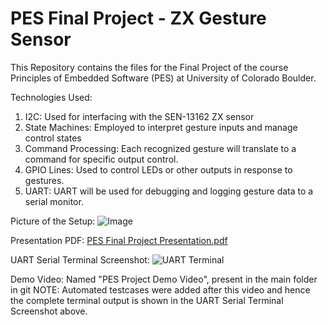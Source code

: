 # PES Final Project - ZX Gesture Sensor
This Repository contains the files for the Final Project of the course Principles of Embedded Software (PES) at University of Colorado Boulder.

Technologies Used:
1. I2C: Used for interfacing with the SEN-13162 ZX sensor
2. State Machines: Employed to interpret gesture inputs and manage control states
3. Command Processing: Each recognized gesture will translate to a command for specific output control. 
4. GPIO Lines: Used to control LEDs or other outputs in response to gestures. 
5. UART: UART will be used for debugging and logging gesture data to a serial monitor.

Picture of the Setup:
![Image](https://github.com/user-attachments/assets/ece1fac3-35f2-4105-a3e3-e021c1d43623)

Presentation PDF:
[PES Final Project Presentation.pdf](https://github.com/user-attachments/files/18119615/PES.Final.Project.Presentation.pdf)

UART Serial Terminal Screenshot:
![UART Terminal](https://github.com/user-attachments/assets/a75b694a-bb93-41e5-ab55-f1f39506c48c)

Demo Video:
Named "PES Project Demo Video", present in the main folder in git
NOTE: Automated testcases were added after this video and hence the complete terminal output is shown in the UART Serial Terminal Screenshot above.
